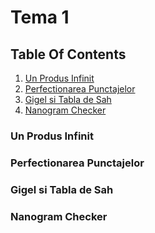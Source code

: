 # Tema 1

## Table Of Contents

1. [Un Produs Infinit](#un-produs-infinit)
2. [Perfectionarea Punctajelor](#perfectionarea-punctajelor)
3. [Gigel si Tabla de Sah](#gigel-si-tabla-de-sah)
4. [Nanogram Checker](#nanogram-checker)

### Un Produs Infinit

### Perfectionarea Punctajelor

### Gigel si Tabla de Sah

### Nanogram Checker

